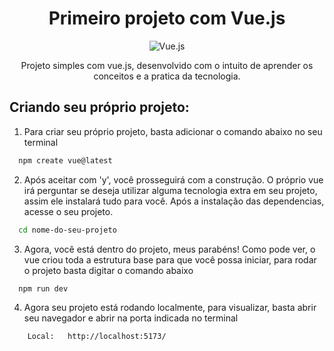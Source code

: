 <div align='center'>
  
# Primeiro projeto com Vue.js
![Vue.js](https://img.shields.io/badge/vuejs-%2335495e.svg?style=for-the-badge&logo=vuedotjs&logoColor=%234FC08D)

Projeto simples com vue.js, desenvolvido com o intuito de aprender os conceitos e a pratica da tecnologia.

</div>

## Criando seu próprio projeto:

1. Para criar seu próprio projeto, basta adicionar o comando abaixo no seu terminal
   
  ```bash
    npm create vue@latest
  ```
2. Após aceitar com 'y', você prosseguirá com a construção. O próprio vue irá perguntar se deseja utilizar alguma tecnologia extra em seu projeto, assim ele instalará tudo para você. Após a instalação das dependencias, acesse o seu projeto.
   
  ```bash
    cd nome-do-seu-projeto
  ```

3. Agora, você está dentro do projeto, meus parabéns! Como pode ver, o vue criou toda a estrutura base para que você possa iniciar, para rodar o projeto basta digitar o comando abaixo
   
  ```bash
    npm run dev
  ```

 4. Agora seu projeto está rodando localmente, para visualizar, basta abrir seu navegador e abrir na porta indicada no terminal

  ```bash
      Local:   http://localhost:5173/
  ```

